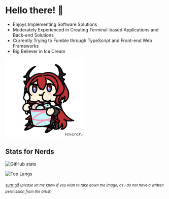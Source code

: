 # Hello there! 👋
* Enjoys Implementing Software Solutions
* Moderately Experienced in Creating Terminal-based Applications and Back-end Solutions
* Currently Trying to Fumble through TypeScript and Front-end Web Frameworks
* Big Believer in Ice Cream
<img src="https://github.com/razyoboy/razyoboy/blob/main/img/arknights-surtr.gif" width="250" height="250" />

## Stats for Nerds
![GitHub stats](https://github-readme-stats-dusky-kappa-21.vercel.app/api?username=razyoboy&show_icons=true&count_private=true&theme=transparent&hide_rank=true)

![Top Langs](https://github-readme-stats-dusky-kappa-21.vercel.app/api/top-langs/?username=razyoboy&layout=compact&hide=jupyter%20notebook,c,c%2B%2B,css,makefile,cmake,html,processing,purebasic,less&langs_count=10&hide_progress=true&theme=transparent)

<sub>[surtr gif](https://twitter.com/seseren_kr)
(*please let me know if you wish to take down the image, as I do not have a written permission from the artist*)<sub>
